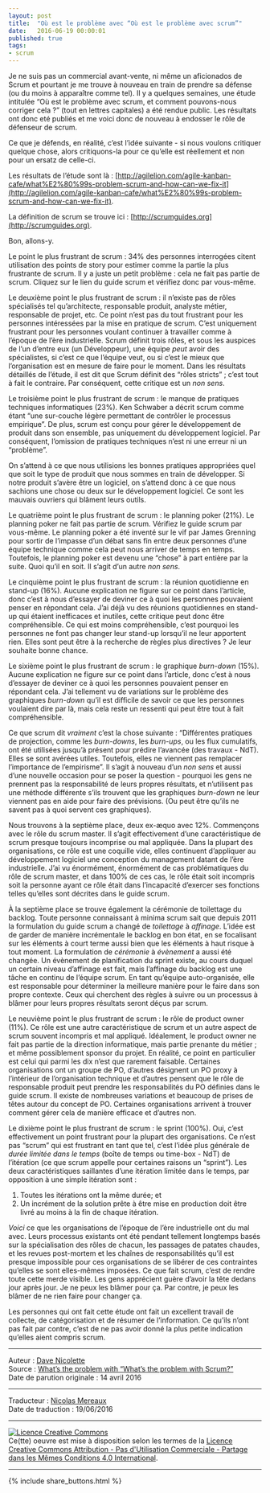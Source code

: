 ```yaml
---
layout: post
title:  "Où est le problème avec “Où est le problème avec scrum”"
date:   2016-06-19 00:00:01
published: true
tags: 
- scrum
---
```


Je ne suis pas un commercial avant-vente, ni même un aficionados de Scrum et pourtant je me trouve à nouveau en train de prendre sa défense (ou du moins à apparaître comme tel). Il y a quelques semaines, une étude intitulée “Où est le problème avec scrum, et comment pouvons-nous corriger cela ?” (tout en lettres capitales) a été rendue public. Les résultats ont donc eté publiés et me voici donc de nouveau à endosser le rôle de défenseur de scrum.

Ce que je défends, en réalité, c’est l’idée suivante - si nous voulons critiquer quelque chose, alors critiquons-la pour ce qu’elle est réellement et non pour un ersatz de celle-ci.

Les résultats de l’étude sont là : [http://agilelion.com/agile-kanban-cafe/what%E2%80%99s-problem-scrum-and-how-can-we-fix-it](http://agilelion.com/agile-kanban-cafe/what%E2%80%99s-problem-scrum-and-how-can-we-fix-it).

La définition de scrum se trouve ici : [http://scrumguides.org](http://scrumguides.org).

Bon, allons-y.

Le point le plus frustrant de scrum : 34% des personnes interrogées citent utilisation des points de story pour estimer comme la partie la plus frustrante de scrum. Il y a juste un petit problème : cela ne fait pas partie de scrum. Cliquez sur le lien du guide scrum et vérifiez donc par vous-même.

Le deuxième point le plus frustrant de scrum : il n’existe pas de rôles spécialisés tel qu’architecte, responsable produit, analyste métier, responsable de projet, etc. Ce point n’est pas du tout frustrant pour les personnes intéressées par la mise en pratique de scrum. C’est uniquement frustrant pour les personnes voulant continuer à travailler comme à l’époque de l’ère industrielle. Scrum définit trois rôles, et sous les auspices de l’un d’entre eux (un Développeur), une équipe _peut_ avoir des spécialistes, si c’est ce que l’équipe veut, ou si c’est le mieux que l’organisation est en mesure de faire pour le moment. Dans les résultats détaillés de l’étude, il est dit que Scrum définit des “rôles stricts” ; c’est tout à fait le contraire. Par conséquent, cette critique est un _non sens_.

Le troisième point le plus frustrant de scrum : le manque de pratiques techniques informatiques (23%). Ken Schwaber a décrit scrum comme étant “une sur-couche légère permettant de contrôler le processus empirique”. De plus, scrum est conçu pour gérer le développement de produit dans son ensemble, pas uniquement du développement logiciel. Par conséquent, l’omission de pratiques techniques n’est ni une erreur ni un “problème”.

On s’attend à ce que nous utilisions les bonnes pratiques appropriées quel que soit le type de produit que nous sommes en train de développer. Si notre produit s’avère être un logiciel, on s’attend donc à ce que nous sachions une chose ou deux sur le développement logiciel. Ce sont les mauvais ouvriers qui blâment leurs outils.

Le quatrième point le plus frustrant de scrum : le planning poker (21%). Le planning poker ne fait pas partie de scrum. Vérifiez le guide scrum par vous-même. Le planning poker a été inventé sur le vif par James Grenning pour sortir de l’impasse   d’un débat sans fin entre deux personnes d’une équipe technique comme cela peut nous arriver de temps en temps. Toutefois, le planning poker est devenu une “chose” à part entière par la suite. Quoi qu’il en soit. Il s’agit d’un autre _non sens_.

Le cinquième point le plus frustrant de scrum : la réunion quotidienne en stand-up (16%). Aucune explication ne figure sur ce point dans l’article, donc c’est à nous d’essayer de deviner ce à quoi les personnes pouvaient penser en répondant cela. J’ai déjà vu des réunions quotidiennes en stand-up qui étaient inefficaces et inutiles, cette critique peut donc être compréhensible. Ce qui est moins compréhensible, c’est pourquoi les personnes ne font pas changer leur stand-up lorsqu’il ne leur apportent rien. Elles sont peut être à la recherche de règles plus directives ? Je leur souhaite bonne chance.

Le sixième point le plus frustrant de scrum : le graphique _burn-down_ (15%). Aucune explication ne figure sur ce point dans l’article, donc c’est à nous d’essayer de deviner ce à quoi les personnes pouvaient penser en répondant cela. J’ai tellement vu de variations sur le problème des graphiques _burn-down_ qu’il est difficile de savoir ce que les personnes voulaient dire par là, mais cela reste un ressenti qui peut être tout à fait compréhensible.

Ce que scrum dit _vraiment_ c’est la chose suivante : “Différentes pratiques de projection, comme les _burn-downs_, les _burn-ups_, ou les flux cumulatifs, ont été utilisées jusqu’à présent pour prédire l’avancée (des travaux - NdT). Elles se sont avérées utiles. Toutefois, elles ne viennent pas remplacer l’importance de l’empirisme”. Il s’agit à nouveau d’un _non sens_ et aussi d’une nouvelle occasion pour se poser la question - pourquoi les gens ne prennent pas la responsabilité de leurs propres résultats, et n’utilisent pas une méthode différente s’ils trouvent que les graphiques _burn-down_ ne leur viennent pas en aide pour faire des prévisions. (Ou peut être qu’ils ne savent pas à quoi servent ces graphiques).

Nous trouvons à la septième place, deux ex-æquo avec 12%. Commençons avec le rôle du scrum master. Il s’agit effectivement d’une caractéristique de scrum presque toujours incomprise ou mal appliquée. Dans la plupart des organisations, ce rôle est une coquille vide, elles continuent d’appliquer au développement logiciel une conception du management datant de l’ère industrielle. J’ai vu énormément, énormément de cas problématiques du rôle de scrum master, et dans 100% de ces cas, le rôle était soit incompris soit la personne ayant ce rôle était dans l’incapacité d’exercer ses fonctions telles qu’elles sont décrites dans le guide scrum.

À la septième place se trouve également la cérémonie de toilettage du backlog. Toute personne connaissant à minima scrum sait que depuis 2011 la formulation du guide scrum a changé de _toilettage_ à _affinage_. L’idée est de garder de manière incrémentale le backlog en bon état, en se focalisant sur les éléments à court terme aussi bien que les éléments à haut risque à tout moment. La formulation de _cérémonie_ à _évènement_ a aussi été changée. Un évènement de planification du sprint existe, au cours duquel un certain niveau d’affinage est fait, mais l’affinage du backlog est une tâche en continu de l’équipe scrum. En tant qu’équipe auto-organisée, elle est responsable pour déterminer la meilleure manière pour le faire dans son propre contexte. Ceux qui cherchent des règles à suivre ou un processus à blâmer pour leurs propres résultats seront déçus par scrum.

Le neuvième point le plus frustrant de scrum : le rôle de product owner (11%). Ce rôle est une autre caractéristique de scrum et un autre aspect de scrum souvent incompris et mal appliqué. Idéalement, le product owner ne fait pas partie de la direction informatique, mais partie prenante du métier ; et même possiblement sponsor du projet. En réalité, ce point en particulier est celui qui parmi les dix n’est que rarement faisable. Certaines organisations ont un groupe de PO, d’autres désignent un PO proxy à l’intérieur de l’organisation technique et d’autres pensent que le rôle de responsable produit peut prendre les responsabilités du PO définies dans le guide scrum. Il existe de nombreuses variations et beaucoup de prises de têtes autour du concept de PO. Certaines organisations arrivent à trouver comment gérer cela de manière efficace et d’autres non.

Le dixième point le plus frustrant de scrum : le sprint (100%). Oui, c’est effectivement un point frustrant pour la plupart des organisations. Ce n’est pas “scrum” qui est frustrant en tant que tel, c’est l’idée plus générale de _durée limitée dans le temps_ (boîte de temps ou time-box - NdT) de l’itération (ce que scrum appelle pour certaines raisons un “sprint”). Les deux caractéristiques saillantes d’une itération limitée dans le temps, par opposition à une simple itération sont :

1. Toutes les itérations ont la même durée; et
2. Un incrément de la solution prête à être mise en production doit être livré au moins à la fin de chaque itération.

_Voici_ ce que les organisations de l’époque de l’ère industrielle ont du mal avec. Leurs processus existants ont été pendant tellement longtemps basés sur la spécialisation des rôles de chacun, les passages de patates chaudes, et les revues post-mortem et les chaînes de responsabilités qu’il est presque impossible pour ces organisations de se libérer de ces contraintes qu’elles se sont elles-mêmes imposées. Ce que fait scrum, c’est de rendre toute cette merde visible. Les gens apprécient guère d’avoir la tête dedans jour après jour. Je ne peux les blâmer pour ça. Par contre, je peux les blâmer de ne rien faire pour changer ça.

Les personnes qui ont fait cette étude ont fait un excellent travail de collecte, de catégorisation et de résumer de l’information. Ce qu’ils n’ont pas fait par contre, c’est de ne pas avoir donné la plus petite indication qu’elles aient compris scrum.  

---
Auteur : [Dave Nicolette](http://neopragma.com/index.php/about/)  
Source : [What’s the problem with “What’s the problem with Scrum?”](http://neopragma.com/index.php/2016/04/14/whats-the-problem-with-whats-the-problem-with-scrum/)  
Date de parution originale : 14 avril 2016  

---
Traducteur : [Nicolas Mereaux](http://www.les-traducteurs-agiles.org/traducteurs/)  
Date de traduction : 19/06/2016  

---

<a rel="license" href="http://creativecommons.org/licenses/by-nc-sa/4.0/"><img alt="Licence Creative Commons" style="border-width:0" src="http://i.creativecommons.org/l/by-nc-sa/4.0/88x31.png" /></a><br />Ce(tte) oeuvre est mise à disposition selon les termes de la <a rel="license" href="http://creativecommons.org/licenses/by-nc-sa/4.0/">Licence Creative Commons Attribution - Pas d'Utilisation Commerciale - Partage dans les Mêmes Conditions 4.0 International</a>.

---

{% include share_buttons.html %}
